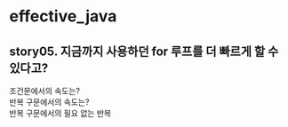 # effective_java  

## story05. 지금까지 사용하던 for 루프를 더 빠르게 할 수 있다고? 
조건문에서의 속도는?  
반복 구문에서의 속도는?  
반복 구문에서의 필요 없는 반복  
